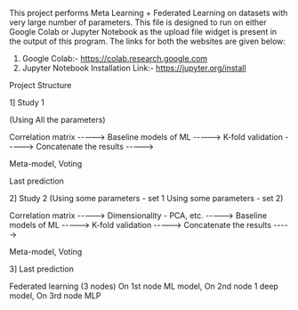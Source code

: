 This project performs Meta Learning + Federated Learning on datasets with very large number of parameters.
This file is designed to run on either Google Colab or Jupyter Notebook as the upload file widget is present in the output of this program. The links for both the websites are given below:

1) Google Colab:- https://colab.research.google.com
2) Jupyter Notebook Installation Link:- https://jupyter.org/install




Project Structure

1] Study 1

(Using All the parameters)

Correlation matrix ----->
Baseline models of ML ----->
K-fold validation ----->
Concatenate the results ----->

Meta-model, 
Voting 

Last prediction


2] Study 2
(Using some parameters - set 1
Using some parameters - set 2)

Correlation matrix ----->
Dimensionality - PCA, etc. ----->
Baseline models of ML ----->
K-fold validation ----->
Concatenate the results ----->

Meta-model, 
Voting 

3] Last prediction

Federated learning
 (3 nodes) 
On 1st node ML model, 
On 2nd node 1 deep model, 
On 3rd node MLP
